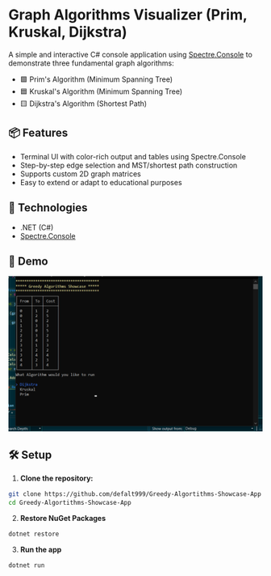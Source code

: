 # Graph Algorithms Visualizer (Prim, Kruskal, Dijkstra)

A simple and interactive C# console application using [Spectre.Console](https://spectreconsole.net/) to demonstrate three fundamental graph algorithms:

- 🟩 Prim's Algorithm (Minimum Spanning Tree)
- 🟦 Kruskal's Algorithm (Minimum Spanning Tree)
- 🟨 Dijkstra's Algorithm (Shortest Path)

## 📦 Features

- Terminal UI with color-rich output and tables using Spectre.Console
- Step-by-step edge selection and MST/shortest path construction
- Supports custom 2D graph matrices
- Easy to extend or adapt to educational purposes

## 🚀 Technologies

- .NET (C#)
- [Spectre.Console](https://www.nuget.org/packages/Spectre.Console)

## 📸 Demo

![Demo ](https://github.com/defalt999/Greedy-Algortithms-Showcase-App/blob/master/show.png?raw=true)

## 🛠️ Setup

1. **Clone the repository:**

```bash 
git clone https://github.com/defalt999/Greedy-Algortithms-Showcase-App
cd Greedy-Algortithms-Showcase-App
```
2. **Restore NuGet Packages**

```bash
dotnet restore

```
3. **Run the app**

```bash
dotnet run
```






